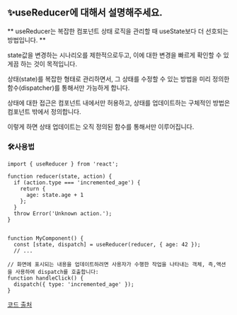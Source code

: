 ## ✨useReducer에 대해서 설명해주세요.

** useReducer는 복잡한 컴포넌트 상태 로직을 관리할 때 useState보다 더 선호되는 방법입니다. **

state값을 변경하는 시나리오를 제한적으로두고, 이에 대한 변경을 빠르게 확인할 수 있게끔 하는 것이 목적입니다.

상태(state)를 복잡한 형태로 관리하면서, 그 상태를 수정할 수 있는 방법을 미리 정의한 함수(dispatcher)를 통해서만 가능하게 합니다.

상태에 대한 접근은 컴포넌트 내에서만 허용하고, 상태를 업데이트하는 구체적인 방법은 컴포넌트 밖에서 정의합니다.

이렇게 하면 상태 업데이트는 오직 정의된 함수를 통해서만 이루어집니다.

### 🛠️사용법

```
import { useReducer } from 'react';

function reducer(state, action) {
  if (action.type === 'incremented_age') {
    return {
      age: state.age + 1
    };
  }
  throw Error('Unknown action.');
}


function MyComponent() {
  const [state, dispatch] = useReducer(reducer, { age: 42 });
  // ...
```

```
// 화면에 표시되는 내용을 업데이트하려면 사용자가 수행한 작업을 나타내는 객체, 즉,액션을 사용하여 dispatch를 호출합니다:
function handleClick() {
  dispatch({ type: 'incremented_age' });
}
```

[코드 출처](https://react-ko.dev/reference/react/useLayoutEffect)
